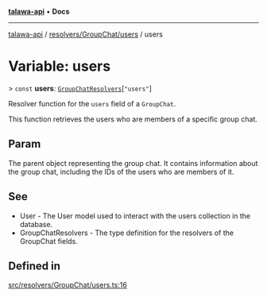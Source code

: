 [**talawa-api**](../../../../README.md) • **Docs**

***

[talawa-api](../../../../modules.md) / [resolvers/GroupChat/users](../README.md) / users

# Variable: users

\> `const` **users**: [`GroupChatResolvers`](../../../../types/generatedGraphQLTypes/type-aliases/GroupChatResolvers.md)\[`"users"`\]

Resolver function for the `users` field of a `GroupChat`.

This function retrieves the users who are members of a specific group chat.

## Param

The parent object representing the group chat. It contains information about the group chat, including the IDs of the users who are members of it.

## See

 - User - The User model used to interact with the users collection in the database.
 - GroupChatResolvers - The type definition for the resolvers of the GroupChat fields.

## Defined in

[src/resolvers/GroupChat/users.ts:16](https://github.com/PalisadoesFoundation/talawa-api/blob/67d017fd9312183a6b2bae1b160bc814f56ab5c2/src/resolvers/GroupChat/users.ts#L16)
